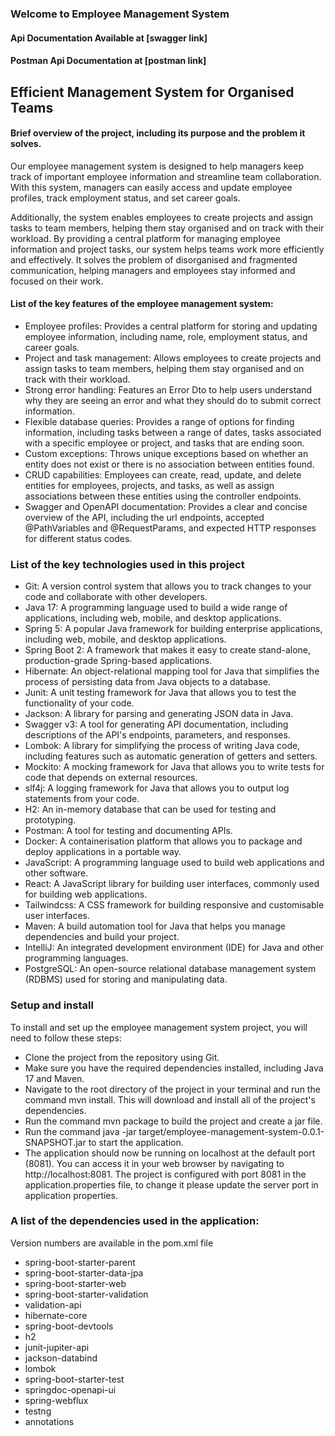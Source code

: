 ### Welcome to Employee Management System


#### Api Documentation Available at [swagger link]

#### Postman Api Documentation at [postman link]



## Efficient Management System for Organised Teams

#### Brief overview of the project, including its purpose and the problem it solves.

Our employee management system is designed to help managers keep track of important employee information and streamline team collaboration. With this system, managers can easily access and update employee profiles, track employment status, and set career goals.

Additionally, the system enables employees to create projects and assign tasks to team members, helping them stay organised and on track with their workload. By providing a central platform for managing employee information and project tasks, our system helps teams work more efficiently and effectively. It solves the problem of disorganised and fragmented communication, helping managers and employees stay informed and focused on their work.


#### List of the key features of the employee management system:

- Employee profiles: Provides a central platform for storing and updating employee information, including name, role, employment status, and career goals.
- Project and task management: Allows employees to create projects and assign tasks to team members, helping them stay organised and on track with their workload.
- Strong error handling: Features an Error Dto to help users understand why they are seeing an error and what they should do to submit correct information.
- Flexible database queries: Provides a range of options for finding information, including tasks between a range of dates, tasks associated with a specific employee or project, and tasks that are ending soon.
- Custom exceptions: Throws unique exceptions based on whether an entity does not exist or there is no association between entities found.
- CRUD capabilities: Employees can create, read, update, and delete entities for employees, projects, and tasks, as well as assign associations between these entities using the controller endpoints.
- Swagger and OpenAPI documentation: Provides a clear and concise overview of the API, including the url endpoints, accepted @PathVariables and @RequestParams, and expected HTTP responses for different status codes.

### List of the key technologies used in this project 

- Git: A version control system that allows you to track changes to your code and collaborate with other developers.
- Java 17: A programming language used to build a wide range of applications, including web, mobile, and desktop applications.
- Spring 5: A popular Java framework for building enterprise applications, including web, mobile, and desktop applications.
- Spring Boot 2: A framework that makes it easy to create stand-alone, production-grade Spring-based applications.
- Hibernate: An object-relational mapping tool for Java that simplifies the process of persisting data from Java objects to a database.
- Junit: A unit testing framework for Java that allows you to test the functionality of your code.
- Jackson: A library for parsing and generating JSON data in Java.
- Swagger v3: A tool for generating API documentation, including descriptions of the API's endpoints, parameters, and responses.
- Lombok: A library for simplifying the process of writing Java code, including features such as automatic generation of getters and setters.
- Mockito: A mocking framework for Java that allows you to write tests for code that depends on external resources.
- slf4j: A logging framework for Java that allows you to output log statements from your code.
- H2: An in-memory database that can be used for testing and prototyping.
- Postman: A tool for testing and documenting APIs.
- Docker: A containerisation platform that allows you to package and deploy applications in a portable way.
- JavaScript: A programming language used to build web applications and other software.
- React: A JavaScript library for building user interfaces, commonly used for building web applications.
- Tailwindcss: A CSS framework for building responsive and customisable user interfaces.
- Maven: A build automation tool for Java that helps you manage dependencies and build your project.
- IntelliJ: An integrated development environment (IDE) for Java and other programming languages.
- PostgreSQL: An open-source relational database management system (RDBMS) used for storing and manipulating data.

### Setup and install

To install and set up the employee management system project, you will need to follow these steps:

- Clone the project from the repository using Git.
- Make sure you have the required dependencies installed, including Java 17 and Maven.
- Navigate to the root directory of the project in your terminal and run the command mvn install. This will download and install all of the project's dependencies.
- Run the command mvn package to build the project and create a jar file.
- Run the command java -jar target/employee-management-system-0.0.1-SNAPSHOT.jar to start the application.
- The application should now be running on localhost at the default port (8081). You can access it in your web browser by navigating to http://localhost:8081. The project is configured with port 8081 in the application.properties file, to change it please update the server port in application properties. 

### A list of the dependencies used in the application: 
Version numbers are available in the pom.xml file

- spring-boot-starter-parent
- spring-boot-starter-data-jpa
- spring-boot-starter-web
- spring-boot-starter-validation
- validation-api
- hibernate-core
- spring-boot-devtools
- h2
- junit-jupiter-api
- jackson-databind
- lombok
- spring-boot-starter-test
- springdoc-openapi-ui
- spring-webflux
- testng
- annotations


